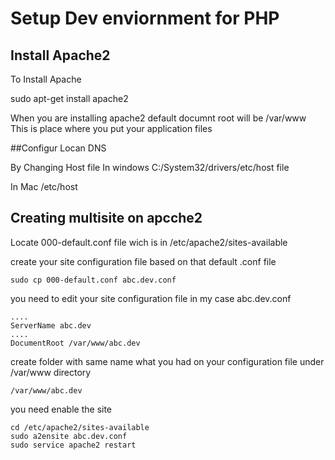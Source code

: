 # Setup Dev enviornment for PHP

## Install Apache2

To Install Apache 

sudo apt-get install apache2


When you are installing apache2 default documnt root will be 
/var/www
This is place where you put your application files


##Configur Locan DNS

By Changing Host file
In windows
C:/System32/drivers/etc/host file

In Mac
/etc/host


##  Creating multisite on apcche2

Locate 000-default.conf file wich is in /etc/apache2/sites-available

create your site configuration file based on that default .conf file

    sudo cp 000-default.conf abc.dev.conf

you need to edit your site configuration file in my case abc.dev.conf

    ....
    ServerName abc.dev
    ....
    DocumentRoot /var/www/abc.dev


create folder with same name what you had on your configuration file under /var/www directory

    /var/www/abc.dev


you need enable the site 

    cd /etc/apache2/sites-available
    sudo a2ensite abc.dev.conf
    sudo service apache2 restart
